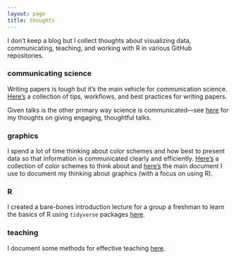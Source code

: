 ```yaml
---
layout: page
title: thoughts
---
```


I don’t keep a blog but I collect thoughts about visualizing data, communicating, teaching, and working with R in various GitHub repositories.

### communicating science
Writing papers is tough but it’s the main vehicle for communication science. [Here’s](https://github.com/lukereding/writing_tips/blob/master/writing_tips.md) a collection of tips, workflows, and best practices for writing papers.

Given talks is the other primary way science is communicated—see [here](https://github.com/lukereding/thoughts_on_giving_talks/blob/master/thoughts_on_giving_talks.md) for my thoughts on giving engaging, thoughtful talks.

### graphics
I spend a lot of time thinking about color schemes and how best to present data so that information is communicated clearly and efficiently. [Here’s](https://github.com/lukereding/thoughts_on_graphics/blob/master/color_palettes.nb.html?raw=true) a collection of color schemes to think about and [here’s](https://github.com/lukereding/thoughts_on_graphics/blob/master/thoughts_on_graphs_and_graphics.md) the main document I use to document my thinking about graphics (with a focus on using R). 

### R
I created a bare-bones introduction lecture for a group a freshman to learn the basics of R using `tidyverse` packages [here](https://github.com/lukereding/intro_to_r).

### teaching
I document some methods for effective teaching [here](https://github.com/lukereding/teaching/blob/master/best_practices.md).
